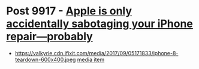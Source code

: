 # Post 9917 - [Apple is only accidentally sabotaging your iPhone repair—probably](https://www.ifixit.com/News/9917/11-3-update-breaking-iphone-screens)

- https://valkyrie.cdn.ifixit.com/media/2017/09/05171833/iphone-8-teardown-600x400.jpeg [media item](media-27610.md)
